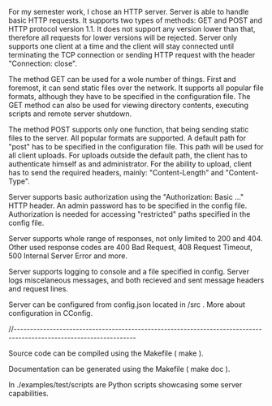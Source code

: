 For my semester work, I chose an HTTP server.
Server is able to handle basic HTTP requests. It supports two types of methods: GET and POST and HTTP protocol
version 1.1. It does not support any version lower than that, therefore all requests for lower versions will
be rejected. Server only supports one client at a time and the client will stay connected until terminating
the TCP connection or sending HTTP request with the header "Connection: close".

The method GET can be used for a wole number of things. First and foremost, it can send static files over the
network. It supports all popular file formats, although they have to be specified in the configuration file.
The GET method can also be used for viewing directory contents, executing scripts and remote server shutdown.

The method POST supports only one function, that being sending static files to the server. All popular formats are
supported. A default path for "post" has to be specified in the configuration file. This path will be used for
all client uploads. For uploads outside the default path, the client has to authenticate himself as and administrator.
For the ability to upload, client has to send the required headers, mainly: "Content-Length" and "Content-Type".

Server supports basic authorization using the "Authorization: Basic ..." HTTP header. An admin password has to be
specified in the config file. Authorization is needed for accessing "restricted" paths specified in the config file.

Server supports whole range of responses, not only limited to 200 and 404. Other used response codes are
400 Bad Request, 408 Request Timeout, 500 Internal Server Error and more.

Server supports logging to console and a file specified in config. Server logs miscelaneous messages, and
both recieved and sent message headers and request lines.

Server can be configured from config.json located in /src . More about configuration in CConfig.

//-------------------------------------------------------------------------------------------------------------------

Source code can be compiled using the Makefile ( make ).

Documentation can be generated using the Makefile ( make doc ).

In ./examples/test/scripts are Python scripts showcasing some server capabilities.
